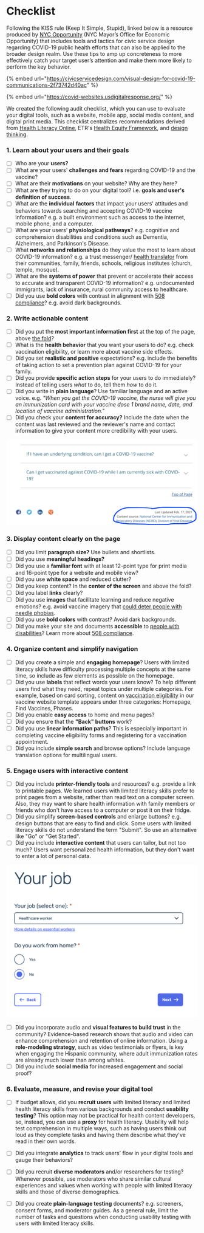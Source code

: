 # Checklist

Following the KISS rule \(Keep It Simple, Stupid\), linked below is a resource produced by [NYC Opportunity](https://www1.nyc.gov/site/opportunity/about/about-nyc-opportunity.page#:~:text=The%20Mayor's%20Office%20for%20Economic%20Opportunity%20%28NYC%20Opportunity%29%20uses%20evidence,service%20delivery%2C%20and%20budget%20decisions.) \(NYC Mayor’s Office for Economic Opportunity\) that includes tools and tactics for civic service design regarding COVID-19 public health efforts that can also be applied to the broader design realm. Use these tips to amp up concreteness to more effectively catch your target user’s attention and make them more likely to perform the key behavior.

{% embed url="https://civicservicedesign.com/visual-design-for-covid-19-communications-2f73742d40ac" %}

{% embed url="https://covid-websites.usdigitalresponse.org/" %}

We created the following audit checklist, which you can use to evaluate your digital tools, such as a website, mobile app, social media content, and digital print media. This checklist centralizes recommendations derived from [Health Literacy Online](https://health.gov/healthliteracyonline/), ETR's [Health Equity Framework](https://journals.sagepub.com/doi/full/10.1177/1524839920950730), and [design thinking](https://www.interaction-design.org/literature/topics/design-thinking). 

### 1. Learn about your users and their goals

* [ ] Who are your **users?**
* [ ] What are your users' **challenges and fears** regarding COVID-19 and the vaccine?
* [ ] What are their **motivations** on your website? Why are they here?
* [ ] What are they trying to do on your digital tool? i.e. **goals and user's definition of success**.
* [ ] What are the **individual** **factors** that impact your users' attitudes and behaviors towards searching and accepting COVID-19 vaccine information? e.g. a built environment such as access to the internet, mobile phone, and a computer.
* [ ] What are your users' **physiological pathways**? e.g. cognitive and comprehension disabilities and conditions such as Dementia, Alzheimers, and Parkinson's Disease.
* [ ] What **networks and relationships** do they value the most to learn about COVID-19 information? e.g. a trust messenger/ [health translator](https://www.usdigitalresponse.org/39-voices-_-covid-sprint-_-full-deck/) from their communities, family, friends, schools, religious institutes \(church, temple, mosque\).
* [ ] What are the **systems of power** that prevent or accelerate their access to accurate and transparent COVID-19 information? e.g. undocumented immigrants, lack of insurance, rural community access to healthcare.
* [ ] Did you use **bold colors** with contrast in alignment with [508 compliance](https://www.hhs.gov/web/section-508/accessibility-checklists/index.html)? e.g. avoid dark backgrounds.

### 2. Write actionable content

* [ ] Did you put the **most important information first** at the top of the page, above [the fold](https://www.crazyegg.com/blog/glossary/what-is-the-fold/)?
* [ ] What is the **health behavior** that you want your users to do? e.g. check vaccination eligibility, or learn more about vaccine side effects.
* [ ] Did you set **realistic and positive** expectations? e.g. include the benefits of taking action to set a prevention plan against COVID-19 for your family.
* [ ] Did you provide **specific action steps** for your users to do immediately? Instead of telling users _what_ to do, tell them _how_ to do it.
* [ ] Did you write in **plain language**? Use familiar language and an active voice. e.g. _"When you get the COVID-19 vaccine, the nurse will give you an immunization card with your vaccine dose 1 brand name, date, and location of vaccine administration."_
* [ ] Did you check your **content for accuracy?** Include the date when the content was last reviewed and the reviewer's name and contact information to give your content more credibility with your users.

![CDC COVID-19 Frequently Asked Questions \(FAQ\) page](../.gitbook/assets/screen-shot-2021-02-17-at-4.53.21-pm%20%281%29.png)

### **3. Display content clearly on the page**

* [ ] Did you limit **paragraph size?** Use bullets and shortlists.
* [ ] Did you use **meaningful** **headings?**
* [ ] Did you use a **familiar font** with at least 12-point type for print media and 16-point type for a website and mobile view?
* [ ] Did you use **white space** and reduced clutter?
* [ ] Did you keep content? In the **center of the screen** and above the fold?
* [ ] Did you label **links** clearly?
* [ ] Did you use **images** that facilitate learning and reduce negative emotions? e.g. avoid vaccine imagery that [could deter people with needle phobias](https://www.washingtonpost.com/local/needles-fear-coronavirus-vaccine/2020/12/22/1c554500-408a-11eb-8db8-395dedaaa036_story.html).
* [ ] Did you use **bold colors** with contrast? Avoid dark backgrounds.
* [ ] Did you make your site and documents **accessible** to [people with disabilities](../key-population-considerations/people-with-disabilities.md)? Learn more about [508 compliance](https://www.hhs.gov/web/section-508/accessibility-checklists/index.html).

### 4. Organize content and simplify navigation

* [ ] Did you create a simple and **engaging** **homepage**? Users with limited literacy skills have difficulty processing multiple concepts at the same time, so include as few elements as possible on the homepage.
* [ ] Did you use **labels** that reflect words your users know? To help different users find what they need, repeat topics under multiple categories. For example, based on card sorting, content on [vaccination eligibility](https://www.figma.com/proto/dyiSesOAZM9NIDqogoqbdr/USDR-Vaccine-Website-Template?node-id=737%3A379&scaling=min-zoom) in our vaccine website template appears under three categories: Homepage, Find Vaccines, Phases.
* [ ] Did you enable **easy access** to home and menu pages?
* [ ] Did you ensure that the **"Back" buttons** work? 
* [ ] Did you use **linear information paths**? This is especially important in completing vaccine eligibility forms and registering for a vaccination appointment.
* [ ] Did you include **simple search** and browse options? Include language translation options for multilingual users.

### 5. Engage users with interactive content

* [ ] Did you include **printer-friendly tools** and resources? e.g. provide a link to printable pages. We learned users with limited literacy skills prefer to print pages from a website, rather than read text on a computer screen. Also, they may want to share health information with family members or friends who don't have access to a computer or post it on their fridge.
* [ ] Did you simplify **screen-based controls** and enlarge buttons? e.g. design buttons that are easy to find and click. Some users with limited literacy skills do not understand the term "Submit". So use an alternative like "Go" or "Get Started".
* [ ] Did you include **interactive content** that users can tailor, but not too much? Users want personalized health information, but they don't want to enter a lot of personal data.

![San Francisco Vaccine Notification Webpage](../.gitbook/assets/screen-shot-2021-02-17-at-6.52.43-pm%20%281%29.png)

* [ ] Did you incorporate audio and **visual features to build trust** in the community? Evidence-based research shows that audio and video can enhance comprehension and retention of online information. Using a **role-modeling strategy**, such as video testimonials or flyers, is key when engaging the Hispanic community, where adult immunization rates are already much lower than among whites.
* [ ] Did you include **social media** for increased engagement and social proof?

### 6. Evaluate, measure, and revise your digital tool

* [ ] If budget allows, did you **recruit users** with limited literacy and limited health literacy skills from various backgrounds and conduct **usability testing**? This option may not be practical for health content developers, so, instead, you can use a **proxy** for health literacy. Usability will help test comprehension in multiple ways, such as having users think out loud as they complete tasks and having them describe what they've read in their own words.
* [ ] Did you integrate **analytics** to track users' flow in your digital tools and gauge their behaviors?
* [ ] Did you recruit **diverse moderators** and/or researchers for testing? Whenever possible, use moderators who share similar cultural experiences and values when working with people with limited literacy skills and those of diverse demographics.
* [ ] Did you create **plain-language testing** documents? e.g. screeners, consent forms, and moderator guides. As a general rule, limit the number of tasks and questions when conducting usability testing with users with limited literacy skills.

